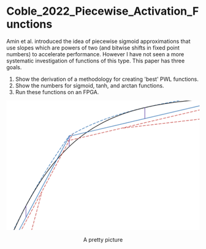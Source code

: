 # Coble_2022_Piecewise_Activation_Functions

Amin et al. introduced the idea of piecewise sigmoid approximations that use slopes which are powers of two (and bitwise shifts in fixed point numbers) to accelerate performance. However I have not seen a more systematic investigation of functions of this type. This paper has three goals.
1. Show the derivation of a methodology for creating 'best' PWL functions.
2. Show the numbers for sigmoid, tanh, and arctan functions.
3. Run these functions on an FPGA.
<p align="center">
<img src="LaTeX/figures/big-G-figure.png" alt="drawing" width="600"/>
</p>
<p align="center"> A pretty picture </p>
